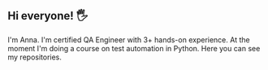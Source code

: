 ## Hi everyone! 🖐 
I'm Anna. I'm certified QA Engineer with 3+ hands-on experience. At the moment I'm doing a course on test automation in Python. Here you can see my repositories.

<!--
**Annette-F/Annette-F** is a ✨ _special_ ✨ repository because its `README.md` (this file) appears on your GitHub profile.

Here are some ideas to get you started:

- 🔭 I’m currently working on ...
- 🌱 I’m currently learning ...
- 👯 I’m looking to collaborate on ...
- 🤔 I’m looking for help with ...
- 💬 Ask me about ...
- 📫 How to reach me: ...
- 😄 Pronouns: ...
- ⚡ Fun fact: ...
-->
